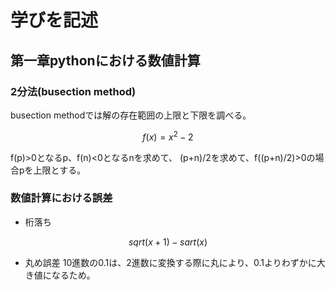# 学びを記述
## 第一章pythonにおける数値計算
### 2分法(busection method)
busection methodでは解の存在範囲の上限と下限を調べる。
```math
  f(x)=x^2-2
```
f(p)>0となるp、f(n)<0となるnを求めて、
(p+n)/2を求めて、f((p+n)/2)>0の場合pを上限とする。

### 数値計算における誤差
- 桁落ち
```math
sqrt(x+1) - sart(x)
```
- 丸め誤差
10進数の0.1は、2進数に変換する際に丸により、0.1よりわずかに大き値になるため。